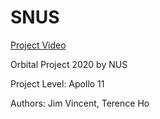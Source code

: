 # SNUS

[Project Video](https://youtu.be/al4dgJirulI)

Orbital Project 2020 by NUS

Project Level: Apollo 11

Authors: Jim Vincent, Terence Ho
